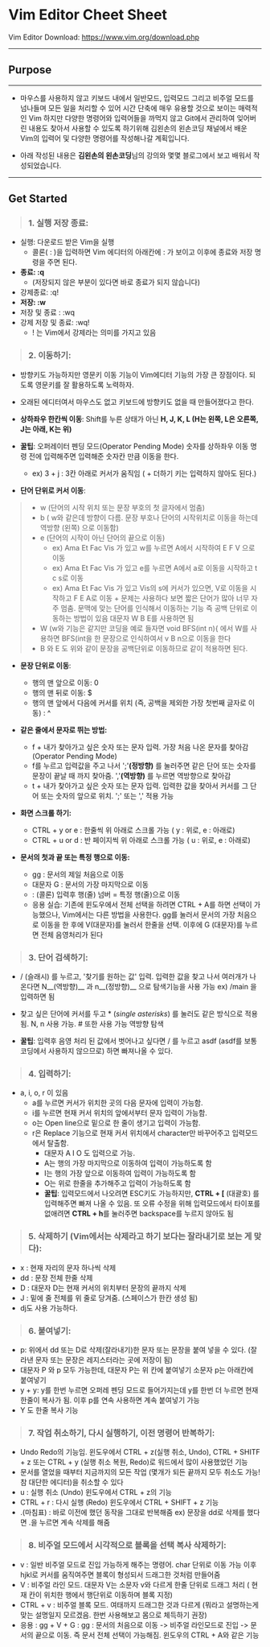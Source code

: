 Vim Editor Cheet Sheet
=========
Vim Editor Download: https://www.vim.org/download.php
***
## Purpose
---------

- 마우스를 사용하지 않고 키보드 내에서 일반모드, 입력모드 그리고 비주얼 모드를 넘나들며 모든 일을 처리할 수 있어 시간 단축에 매우 유용할 것으로 보이는 매력적인 Vim
하지만 다양한 명령어와 입력어들을 까먹지 않고 Git에서 관리하여 잊어버린 내용도 찾아서 사용할 수 있도록 하기위해
김왼손의 왼손코딩 채널에서 배운 Vim의 입력어 및 다양한 명령어를  작성해나갈 계획입니다.

- 아래 작성된 내용은 **김왼손의 왼손코딩**님의 강의와 몇몇 블로그에서 보고 배워서 작성되었습니다.

---------
## Get Started
> ### 1. 실행 저장 종료: 
 - 실행: 다운로드 받은 Vim을 실행
      + 콜론( : )을 입력하면 Vim 에디터의 아래칸에 : 가 보이고 이후에 종료와 저장 명령을 주면 된다.
 - **종료: :q**
      + (저장되지 않은 부분이 있다면 바로 종료가 되지 않습니다)
 - 강제종료: :q!
 - **저장: :w**
 - 저장 및 종료 : :wq
 - 강제 저장 및 종료: :wq!
      + ! 는 Vim에서 강제라는 의미를 가지고 있음

> ### 2. 이동하기:
 - 방향키도 가능하지만 영문키 이동 기능이 Vim에디터 기능의 가장 큰 장점이다. 되도록 영문키를 잘 활용하도록 노력하자.
 - 오래된 에디터여서 마우스도 없고 키보드에 방향키도 없을 때 만들어졌다고 한다.
  
 - __상하좌우 한칸씩 이동__: Shift를 누른 상태가 아닌 __H, J, K, L (H는 왼쪽, L은 오른쪽, J는 아래, K는 위)__
 - **꿀팁**: 오퍼레이터 펜딩 모드(Operator Pending Mode) 숫자를 상하좌우 이동 명령 전에 입력해주면 입력해준 숫자칸 만큼 이동을 한다.
     +  ex) 3 + j : 3칸 아래로 커서가 움직임 ( + 더하기 키는 입력하지 않아도 된다.)
- __단어 단위로 커서 이동__:
> - w (단어의 시작 위치 또는 문장 부호의 첫 글자에서 멈춤)
> - b ( w와 같은데 방향이 다름. 문장 부호나 단어의 시작위치로 이동을 하는데 역방향 (왼쪽) 으로 이동함)
> - e (단어의 시작이 아닌 단어의 끝으로 이동)
>      +   ex) Ama Et Fac Vis 가 있고 w를 누르면 A에서 시작하여 E F V 으로 이동
>      +   ex) Ama Et Fac Vis 가 있고 e를 누르면 A에서 a로 이동을 시작하고 t c s로 이동
>      +   ex) Ama Et Fac Vis 가 있고 Vis의 s에 커서가 있으면, V로 이동을 시작하고 F E A로 이동
     + 문제는 사용하다 보면 짧은 단어가 많아 너무 자주 멈춤. 문맥에 맞는 단어를 인식해서 이동하는 기능 즉 공백 단위로 이동하는 방법이 있음
     대문자 W B E를 사용하면 됨
> -  W (w와 기능은 같지만 코딩을 예로 들자면 void BFS(int n){ 에서 W를 사용하면 BFS(int을 한 문장으로 인식하여서 v B n으로 이동을 한다
> -  B 와 E 도 위와 같이 문장을 공백단위로 이동하므로 같이 적용하면 된다.

- __문장 단위로 이동__:
     +  행의 맨 앞으로 이동: 0
     +  행의 맨 뒤로 이동: $
     +  행의 맨 앞에서 다음에 커서를 위치 (즉, 공백을 제외한 가장 첫번째 글자로 이동) : ^

- __같은 줄에서 문자로 뛰는 방법:__
     +  f + 내가 찾아가고 싶은 숫자 또는 문자 입력. 가장 처음 나온 문자를 찾아감 (Operator Pending Mode)
     +  f를 누르고 입력값을 주고 나서 ';'__(정방향)__ 를 눌러주면 같은 단어 또는 숫자를 문장이 끝날 때 까지 찾아줌. ','__(역방향)__ 를 누르면 역방향으로 찾아감
     +  t + 내가 찾아가고 싶은 숫자 또는 문자 입력. 입력한 값을 찾아서 커서를 그 단어 또는 숫자의 앞으로 위치. ';' 또는 ',' 적용 가능

- __화면 스크롤 하기:__
     + CTRL + y or e : 한줄씩 위 아래로 스크롤 가능 ( y : 위로, e : 아래로)
     + CTRL + u or d : 반 페이지씩 위 아래로 스크롤 가능 ( u : 위로, e : 아래로)

- __문서의 첫과 끝 또는 특정 행으로 이동:__
     + gg : 문서의 제일 처음으로 이동
     + 대문자 G : 문서의 가장 마지막으로 이동
     + : (콜론) 입력후 행(줄) 넘버 = 특정 행(줄)으로 이동
     + 응용 실습: 기존에 윈도우에서 전체 선택을 하려면 CTRL + A를 하면 선택이 가능했으나, Vim에서는 다른 방법을 사용한다.
     gg를 눌러서 문서의 가장 처음으로 이동을 한 후에 V(대문자)를 눌러서 한줄을 선택. 이후에 G (대문자)를 누르면 전체 음영처리가 된다
     

> ### 3. 단어 검색하기:
  - / (슬래시) 를 누르고, '찾기를 원하는 값' 입력. 입력한 값을 찾고 나서 여러개가 나온다면 N__(역방향)__ 과 n__(정방향)__ 으로 탐색기능을 사용 가능 ex) /main 을 입력하면 됨
  - 찾고 싶은 단어에 커서를 두고 * (*single asterisks*) 를 눌러도 같은 방식으로 적용 됨. N, n 사용 가능. # 또한 사용 가능 역방향 탐색

  - **꿀팁**: 입력후 음영 처리 된 값에서 벗어나고 싶다면 / 를 누르고 asdf (asdf를 보통 코딩에서 사용하지 않으므로) 하면 빠져나올 수 있다.



> ### 4. 입력하기:
- a, i, o, r 이 있음
     + a를 누르면 커서가 위치한 곳의 다음 문자에 입력이 가능함.
     + i를 누르면 현재 커서 위치의 앞에서부터 문자 입력이 가능함.
     + o는 Open line으로 밑으로 한 줄이 생기고 입력이 가능함.
     + r은 Replace 기능으로 현재 커서 위치에서 character만 바꾸어주고 입력모드에서 탈출함.
          + 대문자 A I O 도 입력으로 가능.
          + A는 행의 가장 마지막으로 이동하여 입력이 가능하도록 함
          + I는 행의 가장 앞으로 이동하여 입력이 가능하도록 함
          + O는 위로 한줄을 추가해주고 입력이 가능하도록 함
          + __꿀팁__: 입력모드에서 나오려면 ESC키도 가능하지만, __CTRL + [__ (대괄호) 를 입력해주면 빠져 나올 수 있음. 또 오류 수정을 위해 입력모드에서 타이포를 없애려면 **CTRL + h**를 눌러주면 backspace를 누르지 않아도 됨



> ### 5. 삭제하기 (Vim에서는 삭제라고 하기 보다는 잘라내기로 보는 게 맞다):
- x : 현재 자리의 문자 하나씩 삭제
- dd : 문장 전체 한줄 삭제
- D : 대문자 D는 현재 커서의 위치부터 문장의 끝까지 삭제
- J : 밑에 줄 전체를 위 줄로 당겨줌. (스페이스가 한칸 생성 됨)
- dj도 사용 가능하다.

> ### 6. 붙여넣기:
- p: 위에서 dd 또는 D로 삭제(잘라내기)한 문자 또는 문장을 붙여 넣을 수 있다. (잘라낸 문자 또는 문장은 레지스터라는 곳에 저장이 됨)
- 대문자 P 와 p 모두 가능한데, 대문자 P는 위 칸에 붙여넣기 소문자 p는 아래칸에 붙여넣기
- y + y: y를 한번 누르면 오퍼레 펜딩 모드로 들어가지는데 y를 한번 더 누르면 현재  한줄이 복사가 됨. 이후 p를 연속 사용하면 계속 붙여넣기 가능
- Y 도 한줄 복사 기능


> ### 7. 작업 취소하기, 다시 실행하기, 이전 명령어 반복하기:
- Undo Redo의 기능임. 윈도우에서 CTRL + z(실행 취소, Undo), CTRL + SHITF + z 또는 CTRL + y (실행 취소 복원, Redo)로 워드에서 많이 사용했었던 기능
- 문서를 열었을 때부터 지금까지의 모든 작업 (몇개가 되든 끝까지 모두 취소도 가능! 참 대단한 에디터)을 취소할 수 있다 
- u : 실행 취소 (Undo) 윈도우에서 CTRL + z의 기능
- CTRL + r : 다시 실행 (Redo) 윈도우에서 CTRL + SHIFT + z 기능
- .(마침표) : 바로 이전에 했던 동작을 그대로 반복해줌 ex) 문장을 dd로 삭제를 했다면 .을 누르면 계속 삭제를 해줌

> ### 8. 비주얼 모드에서 시각적으로 블록을 선택 복사 삭제하기:
- v : 일반 비주얼 모드로 진입 가능하게 해주는 명령어. char 단위로 이동 가능 이후 hjkl로 커서를 움직여주면 블록이 형성되서 드래그한 것처럼 만들어줌
- V : 비주얼 라인 모드. 대문자 V는 소문자 v와 다르게 한줄 단위로 드래그 처리 ( 현재 칸이 위치한 행에서 행단위로 이동하며 블록 지정)
- CTRL + v : 비주얼 블록 모드. 여태까지 드래그한 것과 다르게 (뭐라고 설명하는게 맞는 설명일지 모르겠음. 한번 사용해보고 몸으로 체득하기 권장)
- 응용 : gg + V + G : gg : 문서의 처음으로 이동  -> 비주얼 라인모드로 진입 -> 문서의 끝으로 이동. 즉 문서 전체 선택이 가능해짐. 윈도우의 CTRL + A와 같은 기능
